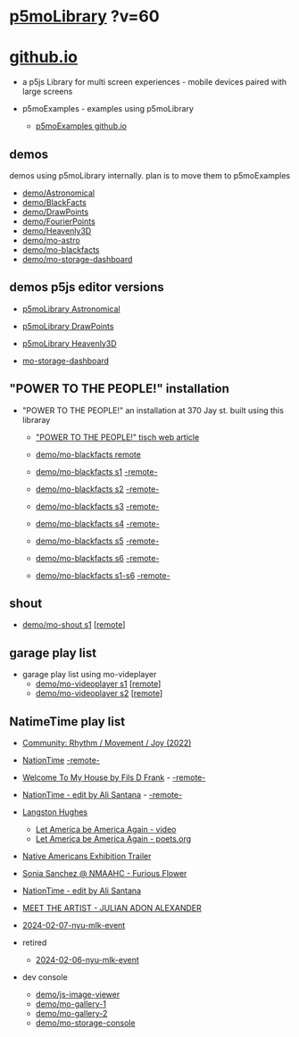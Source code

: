 # [p5moLibrary](https://github.com/molab-itp/p5moLibrary) ?v=60

# [github.io](https://molab-itp.github.io/p5moLibrary/src?v=60)

- a p5js Library for multi screen experiences - mobile devices paired with large screens

- p5moExamples - examples using p5moLibrary

  - [ p5moExamples github.io ](https://molab-itp.github.io/p5moExamples)

## demos

demos using p5moLibrary internally. plan is to move them to p5moExamples

- [demo/Astronomical](demo/Astronomical?v=60)
- [demo/BlackFacts](demo/BlackFacts?v=60)
- [demo/DrawPoints](demo/DrawPoints?v=60)
- [demo/FourierPoints](demo/FourierPoints?v=60)
- [demo/Heavenly3D](demo/Heavenly3D?v=60)
- [demo/mo-astro](demo/mo-astro?v=60)
- [demo/mo-blackfacts](demo/mo-blackfacts?v=60)
- [demo/mo-storage-dashboard](demo/mo-storage-dashboard?v=60)

## demos p5js editor versions

- [p5moLibrary Astronomical](https://editor.p5js.org/jht9629-nyu/sketches/iIIAb8KIDr)

- [p5moLibrary DrawPoints](https://editor.p5js.org/jht9629-nyu/sketches/TQyVoswjQ)

- [p5moLibrary Heavenly3D](https://editor.p5js.org/jht9629-nyu/sketches/6VM5IMP4m)

- [mo-storage-dashboard](https://editor.p5js.org/jht9629-nyu/sketches/Osz28nOS9)

## "POWER TO THE PEOPLE!" installation

- "POWER TO THE PEOPLE!" an installation at 370 Jay st. built using this libraray

  - ["POWER TO THE PEOPLE!" tisch web article](https://tisch.nyu.edu/itp/news/spring-2024/community-facing-interactive-installations-on-the-ground-floor-o)

  - [demo/mo-blackfacts remote](demo/mo-blackfacts?v=60)
  - [demo/mo-blackfacts s1](demo/mo-blackfacts?v=60&group=s1&qrcode=mo-blackfacts-qrcode-1.png) [-remote-](demo/mo-blackfacts?v=60&group=s1)
  - [demo/mo-blackfacts s2](demo/mo-blackfacts?v=60&group=s2&qrcode=mo-blackfacts-qrcode-2.png) [-remote-](demo/mo-blackfacts?v=60&group=s2)
  - [demo/mo-blackfacts s3](demo/mo-blackfacts?v=60&group=s3&qrcode=mo-blackfacts-qrcode-3.png) [-remote-](demo/mo-blackfacts?v=60&group=s3)
  - [demo/mo-blackfacts s4](demo/mo-blackfacts?v=60&group=s4&qrcode=mo-blackfacts-qrcode-4.png) [-remote-](demo/mo-blackfacts?v=60&group=s4)
  - [demo/mo-blackfacts s5](demo/mo-blackfacts?v=60&group=s5&qrcode=mo-blackfacts-qrcode-5.png) [-remote-](demo/mo-blackfacts?v=60&group=s5)
  - [demo/mo-blackfacts s6](demo/mo-blackfacts?v=60&group=s6&qrcode=mo-blackfacts-qrcode-6.png) [-remote-](demo/mo-blackfacts?v=60&group=s6)
  - [demo/mo-blackfacts s1-s6](demo/mo-blackfacts?v=60&group=s1,s2,s3,s4,s5,s6&qrcode=mo-blackfacts-qrcode-1-6.png) [-remote-](demo/mo-blackfacts?v=60&group=s1,s2,s3,s4,s5,s6)

## shout

- [demo/mo-shout s1](demo/mo-shout?v=60&group=s1&qrcode=mo-shout-qrcode-1.png) [[remote](qrcode/mo-shout.html?v=60&group=s1)]
<!-- https://molab-itp.github.io/p5moLibrary/src/qrcode/mo-shout.html?group=s1 -->

## garage play list

- garage play list using mo-videplayer
  - [demo/mo-videoplayer s1](demo/mo-videoplayer?v=60&group=s1&qrcode=mo-videoplayer-qrcode-1.png)
    [[remote](qrcode/mo-videoplayer.html?v=60&group=s1)]
  - [demo/mo-videoplayer s2](demo/mo-videoplayer?v=60&group=s2&qrcode=mo-videoplayer-qrcode-2.png)
    [[remote](qrcode/mo-videoplayer.html?v=60&group=s2)]

## NatimeTime play list

- [Community: Rhythm / Movement / Joy (2022)](demo/mo-videoplayer/index.html?playlist=8HfVf69nUX0)

- [NationTime](demo/mo-videoplayer/index.html?qrcode=NationTime.png) [-remote-](demo/mo-videoplayer/index.html)

- [Welcome To My House by Fils D Frank](demo/mo-videoplayer/?playlist=kinLtCLHYvo&title=Welcome%20To%20My%20House%20by%20Fils%20D%20Frank&qrcode=NationTime.png) - [-remote-](demo/mo-videoplayer/?playlist=kinLtCLHYvo&title=Welcome%20To%20My%20House%20by%20Fils%20D%20Frank)

- [NationTime - edit by Ali Santana](demo/mo-videoplayer/?playlist=-UtKxghWlvY&title=NationTime%20-%20ELUCID%20-%20BETAMAX&qrcode=NationTime.png) - [-remote-](demo/mo-videoplayer/?playlist=-UtKxghWlvY&title=NationTime%20-%20ELUCID%20-%20BETAMAX)

- [Langston Hughes ](demo/BlackFacts?playlist=XzI3huqpCi4)

  - [Let America be America Again - video](demo/mo-blackfacts?playlist=CFNM8GB_Yp0&title=%E2%98%85)
  - [Let America be America Again - poets.org](https://poets.org/poem/let-america-be-america-again)

- [Native Americans Exhibition Trailer](demo/BlackFacts?playlist=hpjNGTYvpxw)

- [Sonia Sanchez @ NMAAHC - Furious Flower](demo/mo-blackfacts?playlist=FNLp8e-cfgk&title=Sonia%20Sanchez)

- [NationTime - edit by Ali Santana](demo/mo-videoplayer?playlist=-UtKxghWlvY&title=NationTime%20-%20ELUCID%20-%20BETAMAX&qrcode=NationTime.png)

- [MEET THE ARTIST - JULIAN ADON ALEXANDER](demo/mo-blackfacts?playlist=wk0La_2igws&title=MEET%20THE%20ARTIST%20-%20JULIAN%20ADON%20ALEXANDE%20-%20What%20it%20is&qrcode=JULIAN.png)

- [2024-02-07-nyu-mlk-event](demo/mo-blackfacts?playlist=lG758MniLYg&qrcode=annoucement-01.png&title=2024-02-07-nyu-mlk-event)

- retired

  - [2024-02-06-nyu-mlk-event](demo/mo-blackfacts?playlist=zbRz5xTaLYI&qrcode=annoucement-01.png&title=2024-02-06-nyu-mlk-event)
  <!-- - [Weapons of White Destruction - TJ](demo/mo-blackfacts?playlist=ob8YQPGJiHY&title=Weapons%20of%20White%20Destruction%20-%20TJ&&qrcode=TJ.png) -->

- dev console

  - [demo/js-image-viewer](demo/js-image-viewer?v=60)
  - [demo/mo-gallery-1](demo/mo-gallery-1?v=60)
  - [demo/mo-gallery-2](demo/mo-gallery-2?v=60)
  - [demo/mo-storage-console](demo/mo-storage-console?v=60)

<!--

- retired
  - [demo/mo-astro-host-0](demo/mo-astro-host-0?v=60)
  - [demo/mo-astro-host-1](demo/mo-astro-host-1?v=60)
  - [demo/mo-astro-remote-0](demo/mo-astro-remote-0?v=60)
  - [demo/mo-astro-remote-1](demo/mo-astro-remote-1?v=60)

  - [demo/mo-blackfacts-host](demo/mo-blackfacts-host?v=60)
  - [demo/mo-blackfacts-remote](demo/mo-blackfacts-remote?v=60)

# https://www.youtube.com/watch?v=hpjNGTYvpxw
# The Land Carries Our Ancestors: Contemporary Art by Native Americans Exhibition Trailer

 -->
